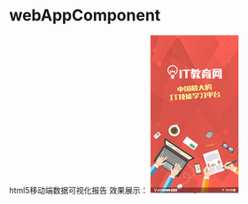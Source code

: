 # webAppComponent
html5移动端数据可视化报告
效果展示：
![Alt text](https://github.com/liiiku/webAppComponent/blob/master/imgs/11.png)

